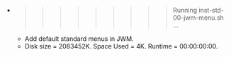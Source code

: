 * >>>>>>>>> Running inst-std-00-jwm-menu.sh ...
  * Add default standard menus in JWM.
  * Disk size = 2083452K. Space Used = 4K. Runtime = 00:00:00:00.
